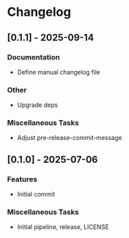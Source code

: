 # Changelog

## [0.1.1] - 2025-09-14

### Documentation

- Define manual changelog file

### Other

- Upgrade deps

### Miscellaneous Tasks

- Adjust pre-release-commit-message

## [0.1.0] - 2025-07-06

### Features

- Initial commit

### Miscellaneous Tasks

- Initial pipeline, release, LICENSE

